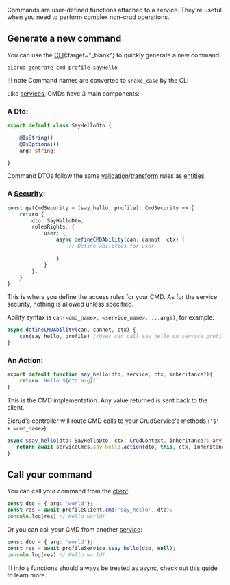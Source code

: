 Commands are user-defined functions attached to a service. They're useful when you need to perform complex non-crud operations.

## Generate a new command

You can use the [CLI](){:target="_blank"} to quickly generate a new command.

```
eicrud generate cmd profile sayHello
```
!!! note
    Command names are converted to `snake_case` by the CLI


Like [services](./definition.md), CMDs have 3 main components:

### A Dto:

```typescript title="say_hello.dto.ts"
export default class SayHelloDto {

    @IsString()
    @IsOptional()
    arg: string;

}
```

Command DTOs follow the same [validation](../validation/definition.md)/[transform](../validation/transform.md) rules as [entities](./entity.md).

### A [Security](../security/definition.md):

```typescript title="say_hello.security.ts"
const getCmdSecurity = (say_hello, profile): CmdSecurity => { 
    return {
        dto: SayHelloDto,
        rolesRights: {
            user: {
                async defineCMDAbility(can, cannot, ctx) {
                    // Define abilities for user

                }
            }
        },
    }
}
```
This is where you define the access rules for your CMD. As for the service security, nothing is allowed unless specified.

Ability syntax is `can(<cmd_name>, <service_name>, ...args)`, for example:
```typescript
async defineCMDAbility(can, cannot, ctx) {
    can(say_hello, profile) //User can call say_hello on service profile
}
```

### An Action:
```typescript title="sayhello.action.ts"
export default function say_hello(dto, service, ctx, inheritance?){
    return `Hello ${dto.arg}!`
}
```
This is the CMD implementation. Any value returned is sent back to the client.

Eicrud's controller will route CMD calls to your CrudService's methods (`'$' + <cmd_name>`):
```typescript title="profile.service.ts"
async $say_hello(dto: SayHelloDto, ctx: CrudContext, inheritance?: any) {
   return await serviceCmds.say_hello.action(dto, this, ctx, inheritance);
}
```
## Call your command

You can call your command from the [client]():
```typescript 
const dto = { arg: 'world'};
const res = await profileClient.cmd('say_hello', dto);
console.log(res) // Hello world!
```

Or you can call your CMD from another [service](definition.md#import-your-service):
```typescript 
const dto = { arg: 'world'};
const res = await profileService.$say_hello(dto, null);
console.log(res) // Hello world!
```

!!! info
    `$` functions should always be treated as async, check out [this guide](../microservices/dollar-functions.md) to learn more.
